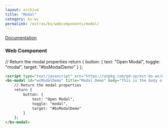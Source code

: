 ```yaml
---
layout: archive
title: "Modal"
category: bs-wc
permalink: /extras/bs/webcomponents/modal/
---
```

[Documentation](https://getbootstrap.com/docs/4.4/components/modal)

### Web Component

<script type="text/javascript" src="https://unpkg.com/gd-sprest-bs-wc/dist/gd-sprest-bs.js"></script>
<bs-modal id="wcModalDemo" title="Modal Demo" body="This is the body of the modal.">
    // Return the modal properties
    return {
        button: {
            text: "Open Modal",
            toggle: "modal",
            target: "#bsModalDemo"
        }
    };
</bs-modal>

```html
<script type="text/javascript" src="https://unpkg.com/gd-sprest-bs-wc/wc/dist/gd-sprest-bs.js"></script>
<bs-modal id="wcModalDemo" title="Modal Demo" body="This is the body of the modal.">
    // Return the modal properties
    return {
        button: {
            text: "Open Modal",
            toggle: "modal",
            target: "#bsModalDemo"
        }
    };
</bs-modal>
```